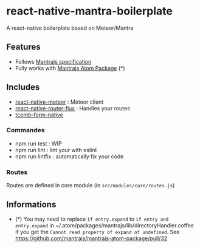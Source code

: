 # react-native-mantra-boilerplate
A react-native boilerplate based on Meteor/Mantra

## Features

* Follows [Mantrajs specification](https://kadirahq.github.io/mantra/)
* Fully works with [Mantrajs Atom Package](https://github.com/mantrajs/mantrajs-atom-package) (*)

## Includes

* [react-native-meteor](https://github.com/inProgress-team/react-native-meteor) : Meteor client
* [react-native-router-flux](https://github.com/aksonov/react-native-router-flux) : Handles your routes
* [tcomb-form-native](https://github.com/gcanti/tcomb-form-native)

### Commandes

* npm run test : WIP
* npm run lint : lint your with eslint
* npm run lintfix : automatically fix your code

### Routes

Routes are defined in core module (in `src/modules/core/routes.js`)


## Informations

* (*) You may need to replace `if entry.expand` to `if entry and entry.expand` in ~/.atom/packages/mantrajs/lib/directoryHandler.coffee if you get the `Cannot read property of expand of undefined`. See https://github.com/mantrajs/mantrajs-atom-package/pull/32